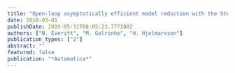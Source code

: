 ```yaml
---
title: "Open-loop asymptotically efficient model reduction with the Steiglitz-McBride method"
date: 2018-03-01
publishDate: 2019-05-31T08:05:23.777288Z
authors: ["N. Everitt", "M. Galrinho", "H. Hjalmarsson"]
publication_types: ["2"]
abstract: ""
featured: false
publication: "*Automatica*"
---
```


